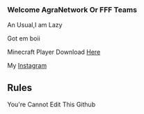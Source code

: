 ### Welcome AgraNetwork Or FFF Teams


An Usual,I am Lazy

Got em boii

Minecraft Player
Download [Here](https://bit.ly/3i3opkf)

My [Instagram](https://bit.ly/2GwDlun)

## Rules
You're Cannot Edit This Github

